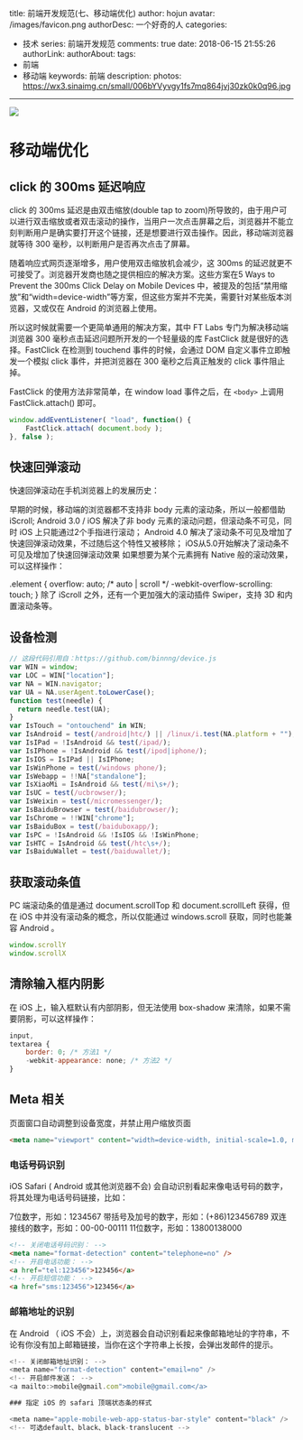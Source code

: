 title: 前端开发规范(七、移动端优化)
author: hojun
avatar: /images/favicon.png
authorDesc: 一个好奇的人
categories: 
 - 技术
series: 前端开发规范
comments: true
date: 2018-06-15 21:55:26
authorLink:
authorAbout:
tags:
 - 前端
 - 移动端
keywords: 前端
description:
photos: https://wx3.sinaimg.cn/small/006bYVyvgy1fs7mq864jvj30zk0k0q96.jpg
---
![](https://wx3.sinaimg.cn/large/006bYVyvgy1fs7mq864jvj30zk0k0q96.jpg)
# 移动端优化

## click 的 300ms 延迟响应

click 的 300ms 延迟是由双击缩放(double tap to zoom)所导致的，由于用户可以进行双击缩放或者双击滚动的操作，当用户一次点击屏幕之后，浏览器并不能立刻判断用户是确实要打开这个链接，还是想要进行双击操作。因此，移动端浏览器就等待 300 毫秒，以判断用户是否再次点击了屏幕。

随着响应式网页逐渐增多，用户使用双击缩放机会减少，这 300ms 的延迟就更不可接受了。浏览器开发商也随之提供相应的解决方案。这些方案在5 Ways to Prevent the 300ms Click Delay on Mobile Devices 中，被提及的包括“禁用缩放”和“width=device-width”等方案，但这些方案并不完美，需要针对某些版本浏览器，又或仅在 Android 的浏览器上使用。

所以这时候就需要一个更简单通用的解决方案，其中 FT Labs 专门为解决移动端浏览器 300 毫秒点击延迟问题所开发的一个轻量级的库 FastClick 就是很好的选择。FastClick 在检测到 touchend 事件的时候，会通过 DOM 自定义事件立即触发一个模拟 click 事件，并把浏览器在 300 毫秒之后真正触发的 click 事件阻止掉。

FastClick 的使用方法非常简单，在 window load 事件之后，在 `<body>` 上调用FastClick.attach() 即可。

```js
window.addEventListener( "load", function() {
    FastClick.attach( document.body );
}, false );
```

## 快速回弹滚动

快速回弹滚动在手机浏览器上的发展历史：

早期的时候，移动端的浏览器都不支持非 body 元素的滚动条，所以一般都借助 iScroll;
Android 3.0 / iOS 解决了非 body 元素的滚动问题，但滚动条不可见，同时 iOS 上只能通过2个手指进行滚动；
Android 4.0 解决了滚动条不可见及增加了快速回弹滚动效果，不过随后这个特性又被移除；
iOS从5.0开始解决了滚动条不可见及增加了快速回弹滚动效果
如果想要为某个元素拥有 Native 般的滚动效果，可以这样操作：

.element {
    overflow: auto; /* auto | scroll */
    -webkit-overflow-scrolling: touch;
}
除了 iScroll 之外，还有一个更加强大的滚动插件 Swiper，支持 3D 和内置滚动条等。

## 设备检测

```js
// 这段代码引用自：https://github.com/binnng/device.js
var WIN = window;
var LOC = WIN["location"];
var NA = WIN.navigator;
var UA = NA.userAgent.toLowerCase();
function test(needle) {
  return needle.test(UA);
}
var IsTouch = "ontouchend" in WIN;
var IsAndroid = test(/android|htc/) || /linux/i.test(NA.platform + "");
var IsIPad = !IsAndroid && test(/ipad/);
var IsIPhone = !IsAndroid && test(/ipod|iphone/);
var IsIOS = IsIPad || IsIPhone;
var IsWinPhone = test(/windows phone/);
var IsWebapp = !!NA["standalone"];
var IsXiaoMi = IsAndroid && test(/mi\s+/);
var IsUC = test(/ucbrowser/);
var IsWeixin = test(/micromessenger/);
var IsBaiduBrowser = test(/baidubrowser/);
var IsChrome = !!WIN["chrome"];
var IsBaiduBox = test(/baiduboxapp/);
var IsPC = !IsAndroid && !IsIOS && !IsWinPhone;
var IsHTC = IsAndroid && test(/htc\s+/);
var IsBaiduWallet = test(/baiduwallet/);
```

## 获取滚动条值

PC 端滚动条的值是通过 document.scrollTop 和 document.scrollLeft 获得，但在 iOS 中并没有滚动条的概念，所以仅能通过 windows.scroll 获取，同时也能兼容 Android 。
```js
window.scrollY
window.scrollX
```

## 清除输入框内阴影

在 iOS 上，输入框默认有内部阴影，但无法使用 box-shadow 来清除，如果不需要阴影，可以这样操作：
```js
input,
textarea {
    border: 0; /* 方法1 */
    -webkit-appearance: none; /* 方法2 */
}
```

## Meta 相关

页面窗口自动调整到设备宽度，并禁止用户缩放页面
```html
<meta name="viewport" content="width=device-width, initial-scale=1.0, minimum-scale=1.0, maximum-scale=1.0, user-scalable=no" />
```

### 电话号码识别

iOS Safari ( Android 或其他浏览器不会) 会自动识别看起来像电话号码的数字，将其处理为电话号码链接，比如：

7位数字，形如：1234567
带括号及加号的数字，形如：(+86)123456789
双连接线的数字，形如：00-00-00111
11位数字，形如：13800138000

```html
<!-- 关闭电话号码识别： -->
<meta name="format-detection" content="telephone=no" />
<!-- 开启电话功能： -->
<a href="tel:123456">123456</a>
<!-- 开启短信功能： -->
<a href="sms:123456">123456</a>
```

### 邮箱地址的识别

在 Android （ iOS 不会）上，浏览器会自动识别看起来像邮箱地址的字符串，不论有你没有加上邮箱链接，当你在这个字符串上长按，会弹出发邮件的提示。

```js
<!-- 关闭邮箱地址识别： -->
<meta name="format-detection" content="email=no" />
<!-- 开启邮件发送： -->
<a mailto:>mobile@gmail.com">mobile@gmail.com</a>

### 指定 iOS 的 safari 顶端状态条的样式

<meta name="apple-mobile-web-app-status-bar-style" content="black" />
<!-- 可选default、black、black-translucent -->
```